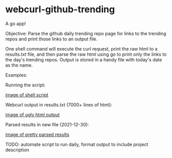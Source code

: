 # webcurl-github-trending
A go app!

Objective: Parse the github daily trending repo page for links to the trending repos and print those links to an output file.

One shell command will execute the curl request, print the raw html to a results.txt file, and then parse the raw html using go to print only the links to the day's trending repos.  Output is stored in a handy file with today's date as the name.

Examples:

Running the script:

[image of shell script](https://imgur.com/Sl8Ui5V)

Webcurl output in results.txt (7000+ lines of html):

[image of ugly html output](https://imgur.com/wBDXzz3)


Parsed results in new file (2021-12-30):

[image of pretty parsed results](https://imgur.com/D8zcnOH)

TODO: automate script to run daily, format output to include project description
